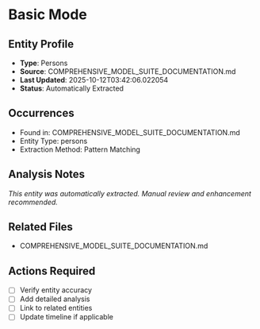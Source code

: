 # Basic Mode

## Entity Profile
- **Type**: Persons
- **Source**: COMPREHENSIVE_MODEL_SUITE_DOCUMENTATION.md
- **Last Updated**: 2025-10-12T03:42:06.022054
- **Status**: Automatically Extracted

## Occurrences
- Found in: COMPREHENSIVE_MODEL_SUITE_DOCUMENTATION.md
- Entity Type: persons
- Extraction Method: Pattern Matching

## Analysis Notes
*This entity was automatically extracted. Manual review and enhancement recommended.*

## Related Files
- COMPREHENSIVE_MODEL_SUITE_DOCUMENTATION.md

## Actions Required
- [ ] Verify entity accuracy
- [ ] Add detailed analysis
- [ ] Link to related entities
- [ ] Update timeline if applicable
